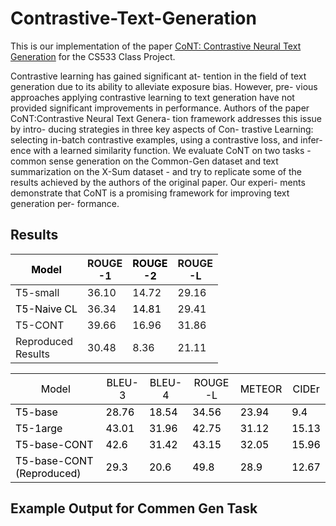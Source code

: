 # Contrastive-Text-Generation  

This is our implementation of the paper [CoNT: Contrastive Neural Text Generation](https://arxiv.org/pdf/2205.14690.pdf) for the CS533 Class Project.

Contrastive learning has gained significant at- tention in the field of text generation due to its ability to alleviate exposure bias. However, pre- vious approaches applying contrastive learning to text generation have not provided significant improvements in performance. Authors of the paper CoNT:Contrastive Neural Text Genera- tion framework addresses this issue by intro- ducing strategies in three key aspects of Con- trastive Learning: selecting in-batch contrastive examples, using a contrastive loss, and infer- ence with a learned similarity function. We evaluate CoNT on two tasks - common sense generation on the Common-Gen dataset and text summarization on the X-Sum dataset - and try to replicate some of the results achieved by the authors of the original paper. Our experi- ments demonstrate that CoNT is a promising framework for improving text generation per- formance.


## Results


<table class="tg">
<thead>
  <tr>
    <th class="tg-c3ow"><span style="text-decoration:none;color:#000;background-color:transparent">Model</span></th>
    <th class="tg-c3ow"><span style="text-decoration:none">ROUGE</span><br>-1</th>
    <th class="tg-c3ow"><span style="text-decoration:none;color:#000;background-color:transparent">ROUGE</span><br><span style="color:#000">-2</span></th>
    <th class="tg-c3ow"><span style="text-decoration:none">ROUGE</span><br>-L</th>
  </tr>
</thead>
<tbody>
  <tr>
    <td class="tg-c3ow"><span style="font-weight:400;font-style:normal;text-decoration:none">T5-small</span><br></td>
    <td class="tg-c3ow">36.10</td>
    <td class="tg-c3ow"><span style="font-weight:400;font-style:normal;text-decoration:none">14.72</span></td>
    <td class="tg-c3ow">29.16</td>
  </tr>
  <tr>
    <td class="tg-c3ow"><span style="text-decoration:none;color:#000;background-color:transparent">T5-Naive CL</span></td>
    <td class="tg-c3ow"><span style="font-weight:normal;font-style:normal">36.34</span></td>
    <td class="tg-c3ow"><span style="text-decoration:none;color:#000;background-color:transparent">14.81</span></td>
    <td class="tg-c3ow"><span style="font-weight:400;font-style:normal;text-decoration:none">29.41</span></td>
  </tr>
  <tr>
    <td class="tg-qaub">T5-CONT</td>
    <td class="tg-qaub">39.66 <br></td>
    <td class="tg-qaub"><span style="font-weight:400;font-style:normal;text-decoration:none">16.96</span></td>
    <td class="tg-c3ow"><span style="font-weight:400;font-style:normal;text-decoration:none">31.86</span></td>
  </tr>
  <tr>
    <td class="tg-ncgp">Reproduced <br>Results</td>
    <td class="tg-ncgp"><span style="font-weight:400;font-style:normal;text-decoration:none">30.48</span></td>
    <td class="tg-ncgp">8.36</td>
    <td class="tg-ncgp"><span style="font-weight:400;font-style:normal;text-decoration:none">21.11</span><br></td>
  </tr>
</tbody>
</table>


<table class="tg">
<thead>
  <tr>
    <th class="tg-za14"><span style="font-weight:400;font-style:normal;text-decoration:none;color:black">Model</span></th>
    <th class="tg-za14"><span style="font-weight:400;font-style:normal;text-decoration:none;color:black">BLEU-3</span></th>
    <th class="tg-za14"><span style="font-weight:400;font-style:normal;text-decoration:none;color:black">BLEU-4</span></th>
    <th class="tg-za14"><span style="font-weight:400;font-style:normal;text-decoration:none;color:black">ROUGE -L</span></th>
    <th class="tg-7zrl"><span style="font-weight:400;font-style:normal;text-decoration:none;color:black">METEOR</span></th>
    <th class="tg-7zrl"><span style="font-weight:400;font-style:normal;text-decoration:none;color:black">CIDEr</span></th>
  </tr>
</thead>
<tbody>
  <tr>
    <td class="tg-za14"><span style="font-weight:400;font-style:normal;text-decoration:none;color:black">T5-base</span></td>
    <td class="tg-za14"><span style="font-weight:400;font-style:normal;text-decoration:none;color:black">28.76</span></td>
    <td class="tg-za14"><span style="font-weight:400;font-style:normal;text-decoration:none;color:black">18.54</span></td>
    <td class="tg-za14"><span style="font-weight:400;font-style:normal;text-decoration:none;color:black">34.56</span></td>
    <td class="tg-7zrl"><span style="font-weight:400;font-style:normal;text-decoration:none;color:black">23.94</span></td>
    <td class="tg-7zrl"><span style="font-weight:400;font-style:normal;text-decoration:none;color:black">9.4</span></td>
  </tr>
  <tr>
    <td class="tg-za14"><span style="font-weight:400;font-style:normal;text-decoration:none;color:black">T5-1arge</span></td>
    <td class="tg-za14"><span style="font-weight:400;font-style:normal;text-decoration:none;color:black">43.01</span></td>
    <td class="tg-za14"><span style="font-weight:400;font-style:normal;text-decoration:none;color:black">31.96</span></td>
    <td class="tg-za14"><span style="font-weight:400;font-style:normal;text-decoration:none;color:black">42.75</span></td>
    <td class="tg-7zrl"><span style="font-weight:400;font-style:normal;text-decoration:none;color:black">31.12</span></td>
    <td class="tg-7zrl"><span style="font-weight:400;font-style:normal;text-decoration:none;color:black">15.13</span></td>
  </tr>
  <tr>
    <td class="tg-wr11"><span style="font-weight:400;font-style:normal;text-decoration:none;color:black">T5-base-CONT</span></td>
    <td class="tg-wr11"><span style="font-weight:400;font-style:normal;text-decoration:none;color:black">42.6</span></td>
    <td class="tg-wr11"><span style="font-weight:400;font-style:normal;text-decoration:none;color:black">31.42</span></td>
    <td class="tg-za14"><span style="font-weight:400;font-style:normal;text-decoration:none;color:black">43.15</span></td>
    <td class="tg-7zrl"><span style="font-weight:400;font-style:normal;text-decoration:none;color:black">32.05</span></td>
    <td class="tg-7zrl"><span style="font-weight:400;font-style:normal;text-decoration:none;color:black">15.96</span></td>
  </tr>
  <tr>
    <td class="tg-wxen"><span style="font-weight:400;font-style:normal;text-decoration:none;color:black">T5-base-CONT (Reproduced)</span></td>
    <td class="tg-wxen"><span style="font-weight:400;font-style:normal;text-decoration:none;color:black">29.3</span></td>
    <td class="tg-wxen"><span style="font-weight:400;font-style:normal;text-decoration:none;color:black">20.6</span></td>
    <td class="tg-wxen"><span style="font-weight:400;font-style:normal;text-decoration:none;color:black">49.8</span></td>
    <td class="tg-7zrl"><span style="font-weight:400;font-style:normal;text-decoration:none;color:black">28.9</span></td>
    <td class="tg-7zrl"><span style="font-weight:400;font-style:normal;text-decoration:none;color:black">12.67</span></td>
  </tr>
</tbody>
</table>

## Example Output for Commen Gen Task

<img href= "https://github.com/parthjain99/Contrastive_learning_NLP/blob/main/Example.png">


